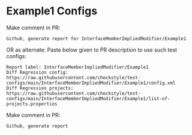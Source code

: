 # Example1 Configs
Make comment in PR:
```
Github, generate report for InterfaceMemberImpliedModifier/Example1
```
OR as alternate:
Paste below given to PR description to use such test configs:
```
Report label: InterfaceMemberImpliedModifier/Example1
Diff Regression config: https://raw.githubusercontent.com/checkstyle/test-configs/main/InterfaceMemberImpliedModifier/Example1/config.xml
Diff Regression projects: https://raw.githubusercontent.com/checkstyle/test-configs/main/InterfaceMemberImpliedModifier/Example1/list-of-projects.properties
```
Make comment in PR:
```
Github, generate report
```
